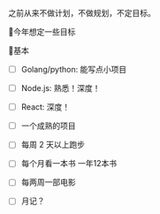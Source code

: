 之前从来不做计划，不做规划，不定目标。

今年想定一些目标

基本

- [ ] Golang/python: 能写点小项目
- [ ] Node.js: 熟悉！深度！
- [ ] React: 深度！
- [ ] 一个成熟的项目

- [ ] 每周 2 天以上跑步
- [ ] 每个月看一本书 一年12本书
- [ ] 每两周一部电影
- [ ] 月记？